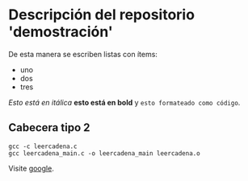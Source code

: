 # Descripción del repositorio 'demostración'

De esta manera se escriben listas con ítems:

* uno
* dos
* tres

*Esto está en itálica* **esto está en bold** y `esto formateado como código`.

## Cabecera tipo 2

```
gcc -c leercadena.c
gcc leercadena_main.c -o leercadena_main leercadena.o
```

Visite [google](https://www.google.com).
